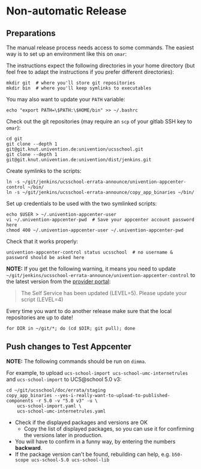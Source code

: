 # Non-automatic Release

## Preparations

The manual release process needs access to some commands. The easiest way is to set up an environment like this on ``omar``:

The instructions expect the following directories in your home directory (but feel free to adapt the instructions if you prefer different directories):

```shell
mkdir git  # where you'll store git repositories
mkdir bin  # where you'll keep symlinks to executables
```

You may also want to update your `PATH` variable:

```shell
echo "export PATH=\$PATH:\$HOME/bin" >> ~/.bashrc
```

Check out the git repositories (may require an `scp` of your gitlab SSH key to `omar`):

```shell
cd git
git clone --depth 1 git@git.knut.univention.de:univention/ucsschool.git
git clone --depth 1 git@git.knut.univention.de:univention/dist/jenkins.git
```

Create symlinks to the scripts:

```shell
ln -s ~/git/jenkins/ucsschool-errata-announce/univention-appcenter-control ~/bin/
ln -s ~/git/jenkins/ucsschool-errata-announce/copy_app_binaries ~/bin/
```

Set up credentials to be used with the two symlinked scripts:

```shell
echo $USER > ~/.univention-appcenter-user
vi ~/.univention-appcenter-pwd  # Save your appcenter account password here
chmod 400 ~/.univention-appcenter-user ~/.univention-appcenter-pwd
```

Check that it works properly:
```shell
univention-appcenter-control status ucsschool  # no username & password should be asked here
```

**NOTE:** If you get the following warning, it means you need to update `~/git/jenkins/ucsschool-errata-announce/univention-appcenter-control` to the latest version from the [provider portal](https://provider-portal.software-univention.de/appcenter-selfservice/univention-appcenter-control):

> The Self Service has been updated (LEVEL=5). Please update your script (LEVEL=4)

Every time you want to do another release make sure that the local repositories are up to date!

```shell
for DIR in ~/git/*; do (cd $DIR; git pull); done
```

## Push changes to Test Appcenter

**NOTE:** The following commands should be run on `dimma`.

For example, to upload `ucs-school-import ucs-school-umc-internetrules` and `ucs-school-import` to UCS@school 5.0 v3:

```
cd ~/git/ucsschool/doc/errata/staging
copy_app_binaries --yes-i-really-want-to-upload-to-published-components -r 5.0 -v "5.0 v3" -u \
    ucs-school-import.yaml \
    ucs-school-umc-internetrules.yaml
```

- Check if the displayed packages and versions are OK
  - Copy the list of displayed packages, so you can use it for confirming the versions later in production.
- You will have to confirm in a funny way, by entering the numbers **backward**.
- If the package version can't be found, rebuilding can help, e.g. `b50-scope ucs-school-5.0 ucs-school-lib`
